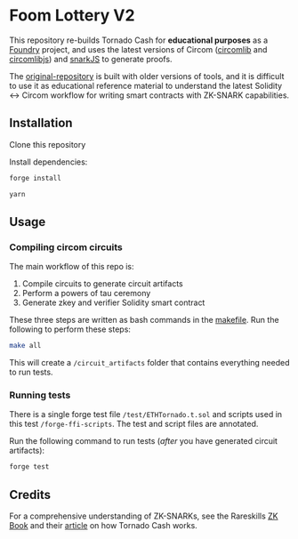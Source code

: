 # Foom Lottery V2

This repository re-builds Tornado Cash for **educational purposes** as a [Foundry](https://book.getfoundry.sh/) project, and uses the latest versions of Circom ([circomlib](https://github.com/iden3/circomlib) and [circomlibjs](https://github.com/iden3/circomlibjs)) and [snarkJS](https://github.com/iden3/snarkjs) to generate proofs.

The [original-repository](https://github.com/tornadocash/tornado-core) is built with older versions of tools, and it is difficult to use it as educational reference material to understand the latest Solidity <-> Circom workflow for writing smart contracts with ZK-SNARK capabilities.

## Installation

Clone this repository

Install dependencies:

```bash
forge install
```

```bash
yarn
```

## Usage

### Compiling circom circuits

The main workflow of this repo is:

1. Compile circuits to generate circuit artifacts
2. Perform a powers of tau ceremony
3. Generate zkey and verifier Solidity smart contract

These three steps are written as bash commands in the [makefile](https://github.com/nkrishang/tornado-cash-rebuilt/blob/main/makefile). Run the following to perform these steps:

```bash
make all
```

This will create a `/circuit_artifacts` folder that contains everything needed to run tests.

### Running tests

There is a single forge test file `/test/ETHTornado.t.sol` and scripts used in this test `/forge-ffi-scripts`. The test and script files are annotated.

Run the following command to run tests (_after_ you have generated circuit artifacts):

```bash
forge test
```

## Credits

For a comprehensive understanding of ZK-SNARKs, see the Rareskills [ZK Book](https://www.rareskills.io/zk-book) and their [article](https://www.rareskills.io/post/how-does-tornado-cash-work) on how Tornado Cash works.
